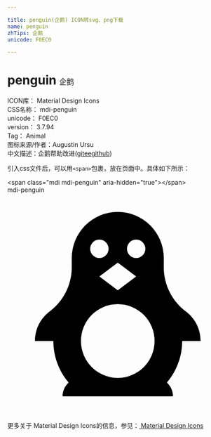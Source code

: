 ```yaml
---

title: penguin(企鹅) ICON转svg、png下载
name: penguin
zhTips: 企鹅
unicode: F0EC0

---
```


# penguin  <small style="font-size: 60%;font-weight: 100">企鹅</small>


<div class="detail-page">
<p>
<span>
ICON库：
<span class="badge-secondary badge">Material Design Icons</span> 
</span>
<br/>
<span>
CSS名称：
<span class="badge-secondary badge">mdi-penguin</span> 
</span>
<br/>
<span>
unicode：
<span class="badge-secondary badge">F0EC0</span> 
</span>
<br/>
<span>
version：
<span class="badge-secondary badge">3.7.94</span> 
</span>
<br/>
<span>Tag：
<span class="badge-light badge">Animal</span>
</span>
<br/>
<span>图标来源/作者：<span class="badge-light badge">Augustin Ursu</span></span> 
<br/>
<span class="zh-detail">中文描述：<span class="badge-primary badge">企鹅</span><span class="help-link"><span>帮助改进</span>(<a href="https://gitee.com/liuwave/icon-helper/edit/master/json/material/penguin.json" target="_blank" rel="noopener noreferrer">gitee</a><a href="https://github.com/liuwave/icon-helper/edit/master/json/material/penguin.json" target="_blank" rel="noopener noreferrer">github</a></span>)</span><br/>
</p>
</div>
<div class="alert alert-dark">
  <i class="mdi mdi-penguin mdi-48px"></i>
  <i class="mdi mdi-penguin mdi-36px"></i>
  <i class="mdi mdi-penguin mdi-24px"></i>
  <i class="mdi mdi-penguin mdi-18px"></i>
</div>
<div>
  <p>引入css文件后，可以用<code>&lt;span&gt;</code>包裹，放在页面中。具体如下所示：    
  </p>
  <div class="alert alert-primary" style="font-size: 14px">
    &lt;span class="mdi mdi-penguin" aria-hidden="true"&gt;&lt;/span&gt;
    <copy-btn content='<span class="mdi mdi-penguin" aria-hidden="true"></span>'></copy-btn>
  </div>
  <div class="alert alert-secondary">
    <i class="mdi mdi-penguin"
    style="font-size: 24px"
    aria-hidden="true"></i> mdi-penguin
    <copy-btn content="mdi-penguin" btn-title="复制图标名称"></copy-btn>
  </div>
</div>
<div id="svg" class="svg-wrap">
<svg xmlns="http://www.w3.org/2000/svg" viewBox="0 0 24 24"><path d="M19,16C19,17.72 18.37,19.3 17.34,20.5C17.75,20.89 18,21.41 18,22H6C6,21.41 6.25,20.89 6.66,20.5C5.63,19.3 5,17.72 5,16H3C3,14.75 3.57,13.64 4.46,12.91L4.47,12.89C6,11.81 7,10 7,8V7A5,5 0 0,1 12,2A5,5 0 0,1 17,7V8C17,10 18,11.81 19.53,12.89L19.54,12.91C20.43,13.64 21,14.75 21,16H19M16,16A4,4 0 0,0 12,12A4,4 0 0,0 8,16A4,4 0 0,0 12,20A4,4 0 0,0 16,16M10,9L12,10.5L14,9L12,7.5L10,9M10,5A1,1 0 0,0 9,6A1,1 0 0,0 10,7A1,1 0 0,0 11,6A1,1 0 0,0 10,5M14,5A1,1 0 0,0 13,6A1,1 0 0,0 14,7A1,1 0 0,0 15,6A1,1 0 0,0 14,5Z" /></svg>
</div>
<detail full-name='mdi-penguin'></detail>
    
<div><p>更多关于 Material Design Icons的信息，参见：<a target="_blank" href="https://iconhelper.cn/material.html"> Material Design Icons</a>
</p></div>
